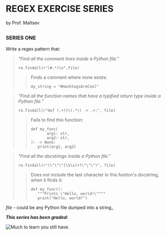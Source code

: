 # REGEX EXERCISE SERIES 
by Prof. Maltsev

##

### SERIES ONE
Write a regex pattern that:

>_"Find all the comment lines inside a Python file."_
>
>```
>re.findall(r"(#.*)\n",file)
>```
>
>>Finds a comment where none exists:
>>```
>>my_string = "#HashtagsAreCool"
>>```

>_"Find all the function names that have a typified return type inside a Python file."_
>
>```
>re.findall(r"def (.+?)\(.*\) -> .+:", file)
>```
>
>>Fails to find this function:
>>```
>>def my_func(
>>        arg1: str,
>>        arg2: str,
>>): -> None:
>>    print(arg1, arg2)
>>```

>_"Find all the docstrings inside a Python file."_
>
>```
>re.findall(r"(\"\"\"[\S\s]+?\"\"\")", file)
>```
>
>>Does not include the last character in this funtion's docstring, when it finds it:
>>```
>>def my_func():
>>    """Prints \"Hello, world!\""""
>>    print("Hello, world!")
>>```


_file_ - could be any Python file dumped into a string_

__*This series has been graded:*__

![Much to learn you still have.](https://media0.giphy.com/media/3ohuAxV0DfcLTxVh6w/giphy.gif "Much to learn you still have.")


